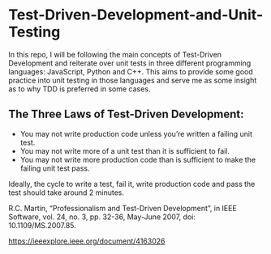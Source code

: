 # Test-Driven-Development-and-Unit-Testing
In this repo, I will be following the main concepts of Test-Driven Development and reiterate over unit tests in three different programming languages: JavaScript, Python and C++. This aims to provide some good practice into unit testing in those languages and serve me as some insight as to why TDD is preferred in some cases.

## The Three Laws of Test-Driven Development:
- You may not write production code unless you’re written a failing unit test.
- You may not write more of a unit test than it is sufficient to fail.
- You may not write more production code than is sufficient to make the failing unit test pass.

Ideally, the cycle to write a test, fail it, write production code and pass the test should take around 2 minutes.

R.C. Martin, “Professionalism and Test-Driven Development”, in IEEE Software, vol. 24, no. 3, pp. 32-36, May-June 2007, doi: 10.1109/MS.2007.85.

https://ieeexplore.ieee.org/document/4163026 